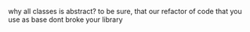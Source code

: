 why all classes is abstract?
to be sure, that our refactor of code that you use as base dont broke your library